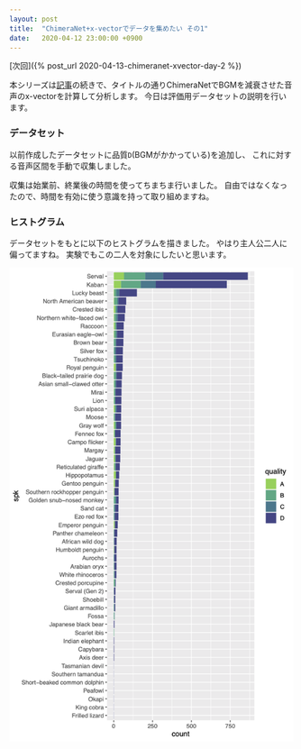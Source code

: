 ```yaml
---
layout: post
title:  "ChimeraNet+x-vectorでデータを集めたい その1"
date:   2020-04-12 23:00:00 +0900
---
```


[次回]({% post_url 2020-04-13-chimeranet-xvector-day-2 %})

本シリーズは[記事](https://leichtrhino.hatenablog.com/entry/2020/06/22/233503)の続きで、タイトルの通りChimeraNetでBGMを減衰させた音声のx-vectorを計算して分析します。
今日は評価用データセットの説明を行います。

### データセット
以前作成したデータセットに品質`D`(BGMがかかっている)を追加し、
これに対する音声区間を手動で収集しました。

収集は始業前、終業後の時間を使ってちまちま行いました。
自由ではなくなったので、時間を有効に使う意識を持って取り組めますね。

### ヒストグラム
データセットをもとに以下のヒストグラムを描きました。
やはり主人公二人に偏ってますね。
実験でもこの二人を対象にしたいと思います。

![ヒストグラム](/assets/img/chimeranet-xvector/speaker-histogram.png)
